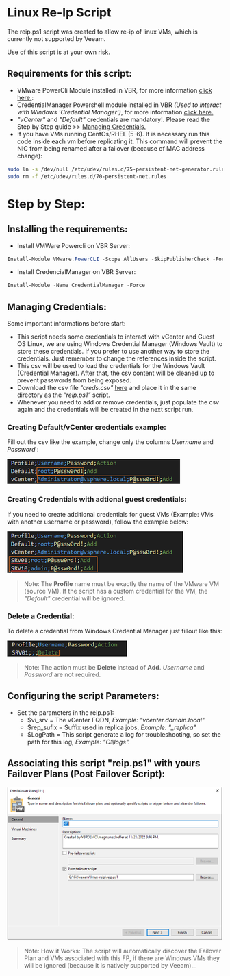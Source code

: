 # Linux Re-Ip Script

The reip.ps1 script was created to allow re-ip of linux VMs, which is currently not supported by Veeam.

Use of this script is at your own risk.

## Requirements for this script:
- VMware PowerCli Module installed in VBR, for more information [click here.](https://docs.vmware.com/en/VMware-vSphere/7.0/com.vmware.esxi.install.doc/GUID-F02D0C2D-B226-4908-9E5C-2E783D41FE2D.html):
- CredentialManager Powershell module installed in VBR _(Used to interact with Windows 'Credential Manager')_, for more information [click here.](https://www.powershellgallery.com/packages/CredentialManager/2.0)
- _"vCenter"_ and _"Default"_ credentials are mandatory!. Please read the Step by Step guide >> [Managing Credentials.](https://github.com/magnunscheffer/veeam/blob/main/linux-reip/README.md#creating-defaultvcenter-credentials-example) 
- If you have VMs running CentOs/RHEL (5-6). It is necessary run this code inside each vm before replicating it. This command will prevent the NIC from being renamed after a failover (because of MAC address change):
```bash
sudo ln -s /dev/null /etc/udev/rules.d/75-persistent-net-generator.rules
sudo rm -f /etc/udev/rules.d/70-persistent-net.rules
```
# Step by Step:
## Installing the requirements: 
- Install VMWare Powercli on VBR Server:
```powershell
Install-Module VMware.PowerCLI -Scope AllUsers -SkipPublisherCheck -Force
```

- Install CredencialManager on VBR Server:
```powershell
Install-Module -Name CredentialManager -Force
```

## Managing Credentials:
Some important informations before start:
  - This script needs some credentials to interact with vCenter and Guest OS Linux, we are using Windows Credential Manager (Windows Vault) to store these credentials. If you prefer to use another way to store the credentials. Just remember to change the references inside the script.
  - This csv will be used to load the credentials for the Windows Vault (Credential Manager). After that, the csv content will be cleaned up to prevent passwords from being exposed.
  - Download the csv file _"creds.csv"_ [here](https://raw.githubusercontent.com/magnunscheffer/veeam/main/linux-reip/creds.csv) and place it in the same directory as the _"reip.ps1"_ script. 
  - Whenever you need to add or remove credentials, just populate the csv again and the credentials will be created in the next script run.

### Creating Default/vCenter credentials example:
  
Fill out the csv like the example, change only the columns _Username_ and _Password_ :
  
![alt text](https://github.com/magnunscheffer/veeam/blob/main/linux-reip/csv-example.PNG?raw=true)
  
### Creating Credentials with adtional guest credentials:    
If you need to create additional credentials for guest VMs (Example: VMs with another username or password), follow the example below:
  
![alt text](https://github.com/magnunscheffer/veeam/blob/main/linux-reip/csv-example-plus.PNG?raw=true)      
  
> Note: The **Profile** name must be exactly the name of the VMware VM (source VM). If the script has a custom credential for the VM, the *"Default"* credential will be ignored.
        
### Delete a Credential:
To delete a credential from Windows Credential Manager just fillout like this:

![alt text](https://github.com/magnunscheffer/veeam/blob/main/linux-reip/csv-example-delete.PNG?raw=true)  

> Note: The action must be **Delete** instead of **Add**. _Username_ and _Password_ are not required.
  

## Configuring the script Parameters:
- Set the parameters in the reip.ps1:
  - $vi_srv = The vCenter FQDN, _Example: "vcenter.domain.local"_
  - $rep_sufix  = Suffix used in replica jobs, _Example:  "\_replica"_
  - $LogPath = This script generate a log for troubleshooting, so set the path for this log, _Example: "C:\logs\"._

## Associating this script "reip.ps1" with yours Failover Plans (Post Failover Script):

![alt text](https://github.com/magnunscheffer/veeam/blob/main/linux-reip/failoverplan-example.png?raw=true)

> Note: How it Works: 
The script will automatically discover the Failover Plan and VMs associated with this FP, if there are Windows VMs they will be ignored (because it is natively supported by Veeam)._

